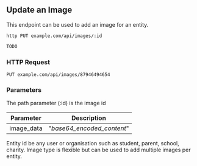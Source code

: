 ## Update an Image
This endpoint can be used to add an image for an entity.
 
```shell
http PUT example.com/api/images/:id
```

```javascript
TODO
```

### HTTP Request

`PUT example.com/api/images/87946494654`

### Parameters
The path parameter (:id) is the image id

Parameter | Description
--------- | -----------
image_data | "_base64_encoded_content_"

Entity id be any user or organisation such as student, parent, school, charity.
Image type is flexible but can be used to add multiple images per entity.
